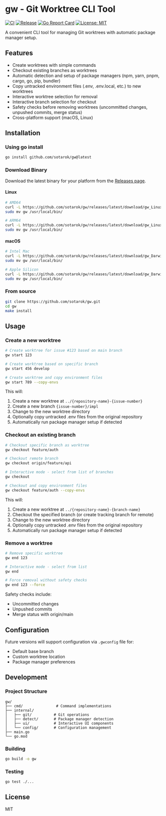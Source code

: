 # gw - Git Worktree CLI Tool

[![CI](https://github.com/sotarok/gw/actions/workflows/ci.yml/badge.svg)](https://github.com/sotarok/gw/actions/workflows/ci.yml)
[![Release](https://github.com/sotarok/gw/actions/workflows/release.yml/badge.svg)](https://github.com/sotarok/gw/actions/workflows/release.yml)
[![Go Report Card](https://goreportcard.com/badge/github.com/sotarok/gw)](https://goreportcard.com/report/github.com/sotarok/gw)
[![License: MIT](https://img.shields.io/badge/License-MIT-yellow.svg)](https://opensource.org/licenses/MIT)

A convenient CLI tool for managing Git worktrees with automatic package manager setup.

## Features

- Create worktrees with simple commands
- Checkout existing branches as worktrees
- Automatic detection and setup of package managers (npm, yarn, pnpm, cargo, go, pip, bundler)
- Copy untracked environment files (.env, .env.local, etc.) to new worktrees
- Interactive worktree selection for removal
- Interactive branch selection for checkout
- Safety checks before removing worktrees (uncommitted changes, unpushed commits, merge status)
- Cross-platform support (macOS, Linux)

## Installation

### Using go install

```bash
go install github.com/sotarok/gw@latest
```

### Download Binary

Download the latest binary for your platform from the [Releases page](https://github.com/sotarok/gw/releases).

#### Linux

```bash
# AMD64
curl -L https://github.com/sotarok/gw/releases/latest/download/gw_Linux_x86_64.tar.gz | tar xz
sudo mv gw /usr/local/bin/

# ARM64
curl -L https://github.com/sotarok/gw/releases/latest/download/gw_Linux_arm64.tar.gz | tar xz
sudo mv gw /usr/local/bin/
```

#### macOS

```bash
# Intel Mac
curl -L https://github.com/sotarok/gw/releases/latest/download/gw_Darwin_x86_64.tar.gz | tar xz
sudo mv gw /usr/local/bin/

# Apple Silicon
curl -L https://github.com/sotarok/gw/releases/latest/download/gw_Darwin_arm64.tar.gz | tar xz
sudo mv gw /usr/local/bin/
```


### From source

```bash
git clone https://github.com/sotarok/gw.git
cd gw
make install
```

## Usage

### Create a new worktree

```bash
# Create worktree for issue #123 based on main branch
gw start 123

# Create worktree based on specific branch
gw start 456 develop

# Create worktree and copy environment files
gw start 789 --copy-envs
```

This will:
1. Create a new worktree at `../{repository-name}-{issue-number}`
2. Create a new branch `{issue-number}/impl`
3. Change to the new worktree directory
4. Optionally copy untracked .env files from the original repository
5. Automatically run package manager setup if detected

### Checkout an existing branch

```bash
# Checkout specific branch as worktree
gw checkout feature/auth

# Checkout remote branch
gw checkout origin/feature/api

# Interactive mode - select from list of branches
gw checkout

# Checkout and copy environment files
gw checkout feature/auth --copy-envs
```

This will:
1. Create a new worktree at `../{repository-name}-{branch-name}`
2. Checkout the specified branch (or create tracking branch for remote)
3. Change to the new worktree directory
4. Optionally copy untracked .env files from the original repository
5. Automatically run package manager setup if detected

### Remove a worktree

```bash
# Remove specific worktree
gw end 123

# Interactive mode - select from list
gw end

# Force removal without safety checks
gw end 123 --force
```

Safety checks include:
- Uncommitted changes
- Unpushed commits
- Merge status with origin/main

## Configuration

Future versions will support configuration via `.gwconfig` file for:
- Default base branch
- Custom worktree location
- Package manager preferences

## Development

### Project Structure

```
gw/
├── cmd/               # Command implementations
├── internal/
│   ├── git/          # Git operations
│   ├── detect/       # Package manager detection
│   ├── ui/           # Interactive UI components
│   └── config/       # Configuration management
├── main.go
└── go.mod
```

### Building

```bash
go build -o gw
```

### Testing

```bash
go test ./...
```

## License

MIT

